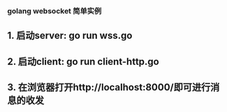 ### golang websocket 简单实例

## 1. 启动server: go run wss.go
## 2. 启动client: go run client-http.go
## 3. 在浏览器打开http://localhost:8000/即可进行消息的收发
